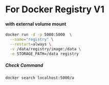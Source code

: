 # For Docker Registry V1 
#### with external volume mount
```sh
docker run -d -p 5000:5000  \
  --name="registry" \
  --restart=always \
  -v /data/registry/image:/data \
  -e STORAGE_PATH=/data registry
```

##### Check Command
```sh
docker search localhost:5000/a
```
